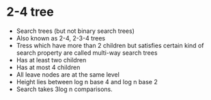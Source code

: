 # 2-4 tree

- Search trees (but not binary search trees)
- Also known as 2-4, 2-3-4 trees
- Tress which have more than 2 children but satisfies certain kind of search property are called multi-way search trees
- Has at least two children
- Has at most 4 children
- All leave nodes are at the same level
- Height lies between log n base 4 and log n base 2
- Search takes 3log n comparisons.
